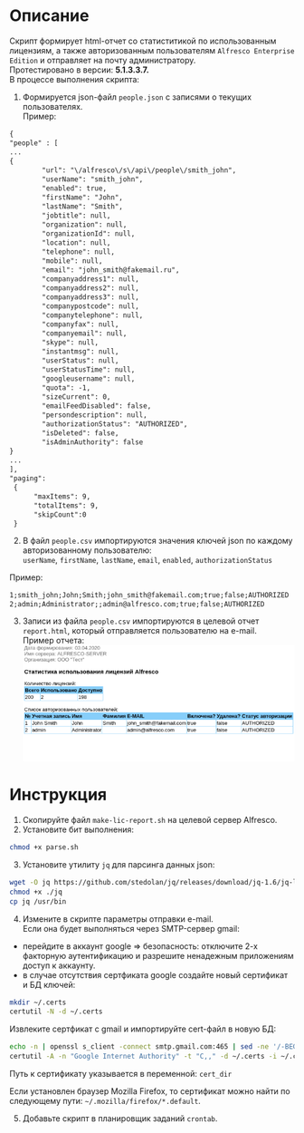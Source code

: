 # Описание  
Скрипт формирует html-отчет со статиститикой по использованным лицензиям, а также авторизованным пользователям  `Alfresco Enterprise Edition` и отправляет на почту администратору.  
Протестировано в версии: **5.1.3.3.7.**      
В процессе выполнения скрипта:   
1) Формируется json-файл `people.json` с записями о текущих пользователях.  
Пример:
```
{
"people" : [
...
{
        "url": "\/alfresco\/s\/api\/people\/smith_john",
        "userName": "smith_john",
        "enabled": true,
        "firstName": "John",
        "lastName": "Smith",
        "jobtitle": null,
        "organization": null,
        "organizationId": null,
        "location": null,
        "telephone": null,
        "mobile": null,
        "email": "john_smith@fakemail.ru",
        "companyaddress1": null,
        "companyaddress2": null,
        "companyaddress3": null,
        "companypostcode": null,
        "companytelephone": null,
        "companyfax": null,
        "companyemail": null,
        "skype": null,
        "instantmsg": null,
        "userStatus": null,
        "userStatusTime": null,
        "googleusername": null,
        "quota": -1,
        "sizeCurrent": 0,
        "emailFeedDisabled": false,
        "persondescription": null,
        "authorizationStatus": "AUTHORIZED",
        "isDeleted": false,
        "isAdminAuthority": false
}
...
],
"paging":
 {
      "maxItems": 9,
      "totalItems": 9,
      "skipCount":0
 }
```   
2) В файл `people.csv` импортируются значения ключей json по каждому авторизованному пользователю:   
`userName`, `firstName`, `lastName`, `email`, `enabled`, `authorizationStatus`  

Пример:

```
1;smith_john;John;Smith;john_smith@fakemail.com;true;false;AUTHORIZED
2;admin;Administrator;;admin@alfresco.com;true;false;AUTHORIZED
```
3) Записи из файла `people.csv` импортируются в целевой отчет `report.html`, который отправляется пользователю на e-mail.  
Пример отчета:    
![report.html](report.png)

# Инструкция

1) Скопируйте файл `make-lic-report.sh` на целевой сервер Alfresco.  
2) Установите бит выполнения:
```bash
chmod +x parse.sh
```
3) Установите утилиту `jq` для парсинга данных json:
```bash
wget -O jq https://github.com/stedolan/jq/releases/download/jq-1.6/jq-linux64
chmod +x ./jq
cp jq /usr/bin
```
4) Измените в скрипте параметры отправки e-mail.   
Если она будет выполняться через SMTP-сервер gmail:
- перейдите в аккаунт google => безопасность: отключите 2-х факторную аутентификацию и разрешите ненадежным приложениям доступ к аккаунту.  
- в случае отсутствия сертфиката google cоздайте новый сертификат и БД ключей:
```bash
mkdir ~/.certs
certutil -N -d ~/.certs
```
Извлеките сертфикат с gmail и импортируйте cert-файл в новую БД:
```bash
echo -n | openssl s_client -connect smtp.gmail.com:465 | sed -ne '/-BEGIN CERTIFICATE-/,/-END CERTIFICATE-/p' > ~/.certs/gmail.crt
certutil -A -n "Google Internet Authority" -t "C,," -d ~/.certs -i ~/.certs/gmail.crt
```
Путь к сертификату указывается в переменной: `cert_dir`   

Если установлен браузер Mozilla Firefox, то сертификат можно найти по следующему пути: `~/.mozilla/firefox/*.default`.

5) Добавьте скрипт в планировщик заданий `crontab`.